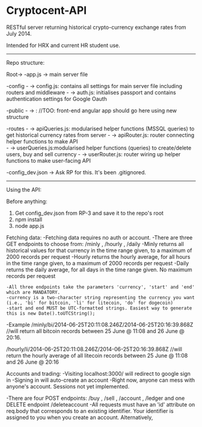 Cryptocent-API
==========

RESTful server returning historical crypto-currency exchange rates from July 2014. 

Intended for HRX and current HR student use.

*****************************

Repo structure:

Root->
  -app.js -> main server file
  
  -config 
    - -> config.js: contains all settings for main server file including routers and middleware
    - -> auth.js: initialises passport and contains authentication settings for Google Oauth
          
  -public 
    - -> : //TOO: front-end angular app should go here using new structure
  
  -routes 
    - -> apiQueries.js: modularised helper functions (MSSQL queries) to get historical currency rates from server
    - -> apiRouter.js:  router connecting helper functions to make API     
    - -> userQueries.js:modularised helper functions (queries) to create/delete users, buy and sell currency
    - -> userRouter.js: router wiring up helper functions to make user-facing API
          
  -config_dev.json -> Ask RP for this. It's been .gitignored. 

 *****************************

Using the API:

Before anything:
1. Get config_dev.json from RP-3 and save it to the repo's root
2. npm install
3. node app.js

Fetching data:
-Fetching data requires no auth or account. 
-There are three GET endpoints to choose from: /minly , /hourly , /daily
  -Minly returns all historical values for that currency in the time range given, to a maximum of 2000 records per request
  -Hourly returns the hourly average, for all hours in the time range given, to a maximum of 2000 records per request
  -Daily returns the daily average, for all days in the time range given. No maximum records per request
  
    -All three endpoints take the parameters 'currency', 'start' and 'end' which are MANDATORY.
    -currency is a two-character string representing the currency you want (i.e., 'bi' for bitcoin, 'li' for litecoin, 'do' for dogecoin)
    -start and end MUST be UTC-formatted strings. Easiest way to generate this is new Date().toUTCString();

-Example
/minly/bi/2014-06-25T20:11:08.246Z/2014-06-25T20:16:39.868Z 
//will return all bitcoin records between 25 June @ 11:08 and 26 June @ 20:16. 

/hourly/li/2014-06-25T20:11:08.246Z/2014-06-25T20:16:39.868Z 
//will return the hourly average of all litecoin records between 25 June @ 11:08 and 26 June @ 20:16

Accounts and trading:
-Visiting localhost:3000/ will redirect to google sign in
-Signing in will auto-create an account
-Right now, anyone can mess with anyone's account. Sessions not yet implemented. 

-There are four POST endpoints: /buy , /sell , /account , /ledger  and one DELETE endpoint /deleteaccount
  -All requests must have an 'id' attribute on req.body that corresponds to an existing identifier. Your identifier is assigned to you when you create an account. Alternatively, 
